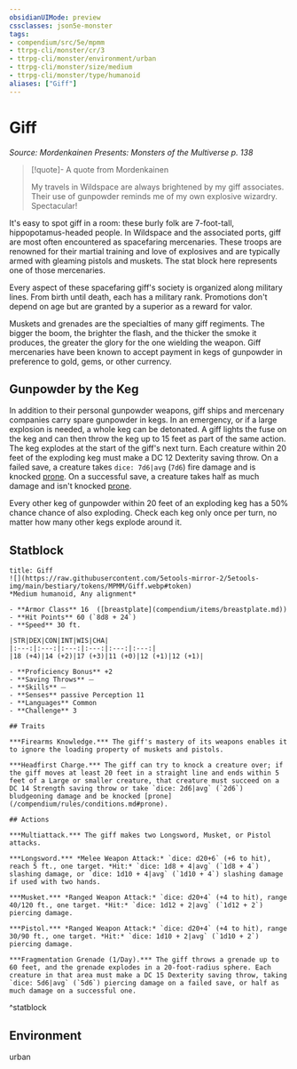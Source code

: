 ```yaml
---
obsidianUIMode: preview
cssclasses: json5e-monster
tags:
- compendium/src/5e/mpmm
- ttrpg-cli/monster/cr/3
- ttrpg-cli/monster/environment/urban
- ttrpg-cli/monster/size/medium
- ttrpg-cli/monster/type/humanoid
aliases: ["Giff"]
---
```

# Giff
*Source: Mordenkainen Presents: Monsters of the Multiverse p. 138*  

> [!quote]- A quote from Mordenkainen  
> 
> My travels in Wildspace are always brightened by my giff associates. Their use of gunpowder reminds me of my own explosive wizardry. Spectacular!

It's easy to spot giff in a room: these burly folk are 7-foot-tall, hippopotamus-headed people. In Wildspace and the associated ports, giff are most often encountered as spacefaring mercenaries. These troops are renowned for their martial training and love of explosives and are typically armed with gleaming pistols and muskets. The stat block here represents one of those mercenaries.

Every aspect of these spacefaring giff's society is organized along military lines. From birth until death, each has a military rank. Promotions don't depend on age but are granted by a superior as a reward for valor.

Muskets and grenades are the specialties of many giff regiments. The bigger the boom, the brighter the flash, and the thicker the smoke it produces, the greater the glory for the one wielding the weapon. Giff mercenaries have been known to accept payment in kegs of gunpowder in preference to gold, gems, or other currency.

## Gunpowder by the Keg

In addition to their personal gunpowder weapons, giff ships and mercenary companies carry spare gunpowder in kegs. In an emergency, or if a large explosion is needed, a whole keg can be detonated. A giff lights the fuse on the keg and can then throw the keg up to 15 feet as part of the same action. The keg explodes at the start of the giff's next turn. Each creature within 20 feet of the exploding keg must make a DC 12 Dexterity saving throw. On a failed save, a creature takes `dice: 7d6|avg` (`7d6`) fire damage and is knocked [prone](/compendium/rules/conditions.md#prone). On a successful save, a creature takes half as much damage and isn't knocked [prone](/compendium/rules/conditions.md#prone).

Every other keg of gunpowder within 20 feet of an exploding keg has a 50% chance chance of also exploding. Check each keg only once per turn, no matter how many other kegs explode around it.

## Statblock

```ad-statblock
title: Giff
![](https://raw.githubusercontent.com/5etools-mirror-2/5etools-img/main/bestiary/tokens/MPMM/Giff.webp#token)
*Medium humanoid, Any alignment*

- **Armor Class** 16  ([breastplate](compendium/items/breastplate.md))
- **Hit Points** 60 (`8d8 + 24`)
- **Speed** 30 ft.

|STR|DEX|CON|INT|WIS|CHA|
|:---:|:---:|:---:|:---:|:---:|:---:|
|18 (+4)|14 (+2)|17 (+3)|11 (+0)|12 (+1)|12 (+1)|

- **Proficiency Bonus** +2
- **Saving Throws** ⏤
- **Skills** ⏤
- **Senses** passive Perception 11
- **Languages** Common
- **Challenge** 3

## Traits

***Firearms Knowledge.*** The giff's mastery of its weapons enables it to ignore the loading property of muskets and pistols.

***Headfirst Charge.*** The giff can try to knock a creature over; if the giff moves at least 20 feet in a straight line and ends within 5 feet of a Large or smaller creature, that creature must succeed on a DC 14 Strength saving throw or take `dice: 2d6|avg` (`2d6`) bludgeoning damage and be knocked [prone](/compendium/rules/conditions.md#prone).

## Actions

***Multiattack.*** The giff makes two Longsword, Musket, or Pistol attacks.

***Longsword.*** *Melee Weapon Attack:* `dice: d20+6` (+6 to hit), reach 5 ft., one target. *Hit:* `dice: 1d8 + 4|avg` (`1d8 + 4`) slashing damage, or `dice: 1d10 + 4|avg` (`1d10 + 4`) slashing damage if used with two hands.

***Musket.*** *Ranged Weapon Attack:* `dice: d20+4` (+4 to hit), range 40/120 ft., one target. *Hit:* `dice: 1d12 + 2|avg` (`1d12 + 2`) piercing damage.

***Pistol.*** *Ranged Weapon Attack:* `dice: d20+4` (+4 to hit), range 30/90 ft., one target. *Hit:* `dice: 1d10 + 2|avg` (`1d10 + 2`) piercing damage.

***Fragmentation Grenade (1/Day).*** The giff throws a grenade up to 60 feet, and the grenade explodes in a 20-foot-radius sphere. Each creature in that area must make a DC 15 Dexterity saving throw, taking `dice: 5d6|avg` (`5d6`) piercing damage on a failed save, or half as much damage on a successful one.
```
^statblock

## Environment

urban